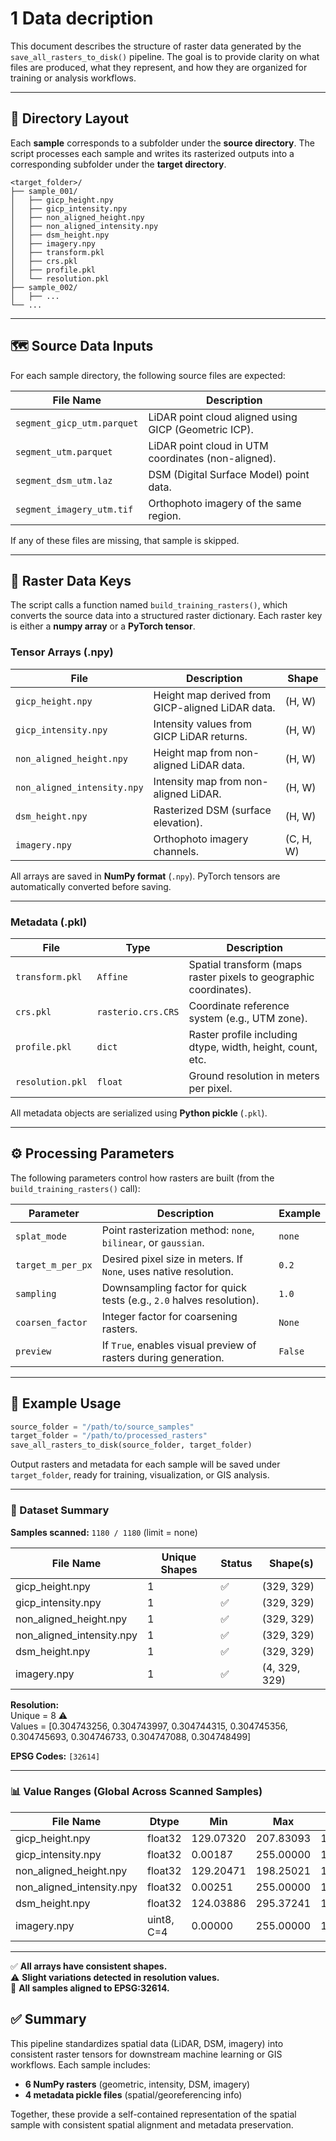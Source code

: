 # 1 Data decription

This document describes the structure of raster data generated by the `save_all_rasters_to_disk()` pipeline. The goal is to provide clarity on what files are produced, what they represent, and how they are organized for training or analysis workflows.

---

## 📁 Directory Layout

Each **sample** corresponds to a subfolder under the **source directory**. The script processes each sample and writes its rasterized outputs into a corresponding subfolder under the **target directory**.

```
<target_folder>/
├── sample_001/
│   ├── gicp_height.npy
│   ├── gicp_intensity.npy
│   ├── non_aligned_height.npy
│   ├── non_aligned_intensity.npy
│   ├── dsm_height.npy
│   ├── imagery.npy
│   ├── transform.pkl
│   ├── crs.pkl
│   ├── profile.pkl
│   └── resolution.pkl
├── sample_002/
│   ├── ...
└── ...
```

---

## 🗺️ Source Data Inputs

For each sample directory, the following source files are expected:

| File Name | Description |
|------------|--------------|
| `segment_gicp_utm.parquet` | LiDAR point cloud aligned using GICP (Geometric ICP). |
| `segment_utm.parquet` | LiDAR point cloud in UTM coordinates (non-aligned). |
| `segment_dsm_utm.laz` | DSM (Digital Surface Model) point data. |
| `segment_imagery_utm.tif` | Orthophoto imagery of the same region. |

If any of these files are missing, that sample is skipped.

---

## 🧩 Raster Data Keys

The script calls a function named `build_training_rasters()`, which converts the source data into a structured raster dictionary. Each raster key is either a **numpy array** or a **PyTorch tensor**.

### Tensor Arrays (.npy)

| File | Description | Shape |
|------|--------------|--------|
| `gicp_height.npy` | Height map derived from GICP-aligned LiDAR data. | (H, W) |
| `gicp_intensity.npy` | Intensity values from GICP LiDAR returns. | (H, W) |
| `non_aligned_height.npy` | Height map from non-aligned LiDAR data. | (H, W) |
| `non_aligned_intensity.npy` | Intensity map from non-aligned LiDAR. | (H, W) |
| `dsm_height.npy` | Rasterized DSM (surface elevation). | (H, W) |
| `imagery.npy` | Orthophoto imagery channels. | (C, H, W) |

All arrays are saved in **NumPy format** (`.npy`). PyTorch tensors are automatically converted before saving.

---

### Metadata (.pkl)

| File | Type | Description |
|------|------|--------------|
| `transform.pkl` | `Affine` | Spatial transform (maps raster pixels to geographic coordinates). |
| `crs.pkl` | `rasterio.crs.CRS` | Coordinate reference system (e.g., UTM zone). |
| `profile.pkl` | `dict` | Raster profile including dtype, width, height, count, etc. |
| `resolution.pkl` | `float` | Ground resolution in meters per pixel. |

All metadata objects are serialized using **Python pickle** (`.pkl`).

---

## ⚙️ Processing Parameters

The following parameters control how rasters are built (from the `build_training_rasters()` call):

| Parameter | Description | Example |
|------------|--------------|----------|
| `splat_mode` | Point rasterization method: `none`, `bilinear`, or `gaussian`. | `none` |
| `target_m_per_px` | Desired pixel size in meters. If `None`, uses native resolution. | `0.2` |
| `sampling` | Downsampling factor for quick tests (e.g., `2.0` halves resolution). | `1.0` |
| `coarsen_factor` | Integer factor for coarsening rasters. | `None` |
| `preview` | If `True`, enables visual preview of rasters during generation. | `False` |

---

## 🧠 Example Usage

```python
source_folder = "/path/to/source_samples"
target_folder = "/path/to/processed_rasters"
save_all_rasters_to_disk(source_folder, target_folder)
```

Output rasters and metadata for each sample will be saved under `target_folder`, ready for training, visualization, or GIS analysis.



---

### 🧭 Dataset Summary

**Samples scanned:** `1180 / 1180` (limit = none)

| File Name                | Unique Shapes | Status | Shape(s)     |
|---------------------------|----------------|---------|---------------|
| gicp_height.npy           | 1              | ✅      | (329, 329)    |
| gicp_intensity.npy        | 1              | ✅      | (329, 329)    |
| non_aligned_height.npy    | 1              | ✅      | (329, 329)    |
| non_aligned_intensity.npy | 1              | ✅      | (329, 329)    |
| dsm_height.npy            | 1              | ✅      | (329, 329)    |
| imagery.npy               | 1              | ✅      | (4, 329, 329) |

**Resolution:**  
Unique = 8 ⚠️  
Values = [0.304743256, 0.304743997, 0.304744315, 0.304745356, 0.304745693, 0.304746733, 0.304747088, 0.304748499]

**EPSG Codes:** `[32614]`

---

### 📊 Value Ranges (Global Across Scanned Samples)

| File Name                | Dtype     | Min        | Max        | Mean ≈      | Std ≈      |
|---------------------------|-----------|-------------|-------------|--------------|-------------|
| gicp_height.npy           | float32   | 129.07320   | 207.83093   | 149.43854    | 10.30453    |
| gicp_intensity.npy        | float32   | 0.00187     | 255.00000   | 17.64654     | 14.61820    |
| non_aligned_height.npy    | float32   | 129.20471   | 198.25021   | 148.65457    | 9.55018     |
| non_aligned_intensity.npy | float32   | 0.00251     | 255.00000   | 17.75790     | 14.66201    |
| dsm_height.npy            | float32   | 124.03886   | 295.37241   | 152.41536    | 16.46560    |
| imagery.npy               | uint8, C=4| 0.00000     | 255.00000   | 114.40533    | 57.82315    |

---

✅ **All arrays have consistent shapes.**  
⚠️ **Slight variations detected in resolution values.**  
📍 **All samples aligned to EPSG:32614.**




## ✅ Summary

This pipeline standardizes spatial data (LiDAR, DSM, imagery) into consistent raster tensors for downstream machine learning or GIS workflows. Each sample includes:
- **6 NumPy rasters** (geometric, intensity, DSM, imagery)
- **4 metadata pickle files** (spatial/georeferencing info)

Together, these provide a self-contained representation of the spatial sample with consistent spatial alignment and metadata preservation.



